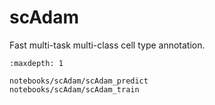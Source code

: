 # scAdam
Fast multi-task multi-class cell type annotation.

```{toctree}
:maxdepth: 1

notebooks/scAdam/scAdam_predict
notebooks/scAdam/scAdam_train
```
